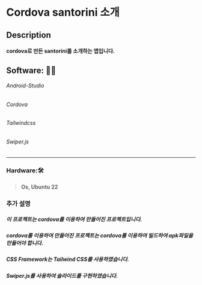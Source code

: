 # Cordova santorini  소개

## Description
####    cordova로 만든 santorini를 소개하는 앱입니다.

## Software: 👨‍💻
<h6>   Android-Studio </h6>
<h6>   Cordova </h6>
<h6>   Tailwindcss</h6>
<h6>   Swiper.js </h6>


***


### Hardware:🛠️
> <h4>  Os, Ubuntu 22 </h4>


### **추가 설명**
#####   이 프로젝트는 cordova를 이용하여 만들어진 프로젝트입니다.
#####   cordova를 이용하여 만들어진 프로젝트는 cordova를 이용하여  빌드하여 apk파일을 만들어야 합니다.
#####   CSS Framework는 Tailwind CSS를 사용하였습니다.
#####   Swiper.js를 사용하여 슬라이드를 구현하였습니다.
### 
